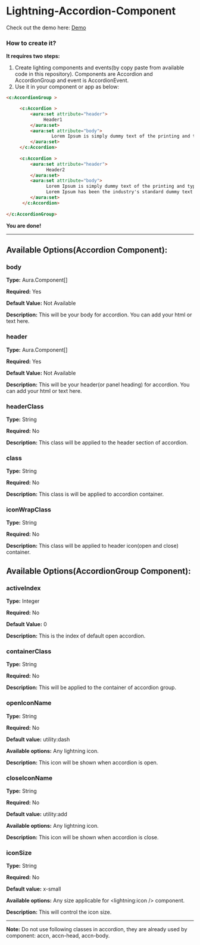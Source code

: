 # Lightning-Accordion-Component

Check out the demo here: [Demo](http://prashantmeandev-developer-edition.ap7.force.com/#accordion)

### How to create it?

**It requires two steps:**
1. Create lighting components and events(by copy paste from available code in this repository). Components are Accordion and AccordionGroup and event is AccordionEvent.
2. Use it in your component or app as below:
```html
<c:AccordionGroup >

     <c:Accordion >
         <aura:set attribute="header">
              Header1
         </aura:set>
         <aura:set attribute="body">
                 Lorem Ipsum is simply dummy text of the printing and typesetting industry.
         </aura:set>
     </c:Accordion>
     
     <c:Accordion >
         <aura:set attribute="header">
               Header2
         </aura:set>
         <aura:set attribute="body">
               Lorem Ipsum is simply dummy text of the printing and typesetting industry.<br/>
               Lorem Ipsum has been the industry's standard dummy text ever since the 1500s.
         </aura:set>
      </c:Accordion>
                
</c:AccordionGroup>
```

**You are done!**

***
## Available Options(Accordion Component):

### body ### 
 **Type:** Aura.Component[]

 **Required:** Yes

 **Default Value:** Not Available

 **Description:** This will be your body for accordion. You can add your html or text here. 

### header ### 
 **Type:** Aura.Component[]

 **Required:** Yes

 **Default Value:** Not Available

 **Description:** This will be your header(or panel heading) for accordion. You can add your html or text here. 

### headerClass ### 
 **Type:** String

 **Required:** No

 **Description:** This class will be applied to the header section of accordion.

### class ### 
 **Type:** String

 **Required:** No

 **Description:** This class is will be applied to accordion container.

### iconWrapClass ### 
 **Type:** String

 **Required:** No

 **Description:** This class will be applied to header icon(open and close) container.

## Available Options(AccordionGroup Component):

### activeIndex ### 
 **Type:** Integer

 **Required:** No

 **Default Value:** 0

 **Description:** This is the index of default open accordion. 

### containerClass ### 
 **Type:** String

 **Required:** No

 **Description:** This will be applied to the container of accordion group. 

### openIconName ### 
 **Type:** String

 **Required:** No

 **Default value:** utility:dash

**Available options:** Any lightning icon.

 **Description:** This icon will be shown when accordion is open. 

### closeIconName ### 
 **Type:** String

 **Required:** No

 **Default value:** utility:add

 **Available options:** Any lightning icon.

 **Description:** This icon will be shown when accordion is close. 

### iconSize ### 
 **Type:** String

 **Required:** No

 **Default value:** x-small

**Available options:** Any size applicable for <lightning:icon /> component.

 **Description:** This will control the icon size. 

***

**Note:** Do not use following classes in accordion, they are already used by component:
accn, accn-head, accn-body.
